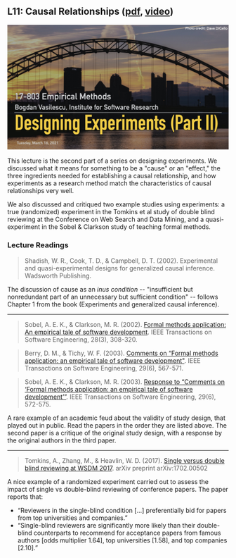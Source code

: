 ## L11: Causal Relationships ([pdf](../slides/11-experiments-pt2.pdf), [video](https://youtu.be/SzZXGtgdoV4))

[![Lecture11-Experiments2](../assets/images/11-experiments-2.jpg)](../slides/11-experiments-pt2.pdf)

This lecture is the second part of a series on designing experiments. We discussed what it means for something to be a "cause" or an "effect," the three ingredients needed for establishing a causal relationship, and how experiments as a research method match the characteristics of causal relationships very well.

We also discussed and critiqued two example studies using experiments: a true (randomized) experiment in the Tomkins et al study of double blind reviewing at the Conference on Web Search and Data Mining, and a quasi-experiment in the Sobel & Clarkson study of teaching formal methods.


### Lecture Readings

> Shadish, W. R., Cook, T. D., & Campbell, D. T. (2002). Experimental and quasi-experimental designs for generalized causal inference. Wadsworth Publishing.

The discussion of cause as an *inus condition* -- "insufficient but nonredundant part of an unnecessary but sufficient condition" -- follows Chapter 1 from the book (Experiments and generalized causal inference).

---

> Sobel, A. E. K., & Clarkson, M. R. (2002). [Formal methods application: An empirical tale of software development](https://ieeexplore.ieee.org/abstract/document/991322/). IEEE Transactions on Software Engineering, 28(3), 308-320.

> Berry, D. M., & Tichy, W. F. (2003). [Comments on “Formal methods application: an empirical tale of software development"](http://citeseerx.ist.psu.edu/viewdoc/download?doi=10.1.1.513.1241&rep=rep1&type=pdf). IEEE Transactions on Software Engineering, 29(6), 567-571.

> Sobel, A. E. K., & Clarkson, M. R. (2003). [Response to “Comments on ‘Formal methods application: an empirical tale of software development’”](http://citeseerx.ist.psu.edu/viewdoc/download?doi=10.1.1.516.409&rep=rep1&type=pdf). IEEE Transactions on Software Engineering, 29(6), 572-575.

A rare example of an academic feud about the validity of study design, that played out in public. Read the papers in the order they are listed above. The second paper is a critique of the original study design, with a response by the original authors in the third paper.

---

> Tomkins, A., Zhang, M., & Heavlin, W. D. (2017). [Single versus double blind reviewing at WSDM 2017](https://arxiv.org/pdf/1702.00502). arXiv preprint arXiv:1702.00502

A nice example of a randomized experiment carried out to assess the impact of single vs double-blind reviewing of conference papers. The paper reports that: 
- “Reviewers in the single-blind condition [...] preferentially bid for papers from top universities and companies.”
- “Single-blind reviewers are significantly more likely than their double-blind counterparts to recommend for acceptance papers from famous authors [odds multiplier 1.64], top universities [1.58], and top companies [2.10].”


